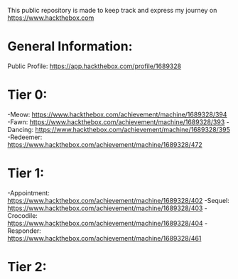 This public repository is made to keep track and express my journey on https://www.hackthebox.com

# General Information:
Public Profile: https://app.hackthebox.com/profile/1689328

# Tier 0:
-Meow: https://www.hackthebox.com/achievement/machine/1689328/394
-Fawn: https://www.hackthebox.com/achievement/machine/1689328/393
-Dancing: https://www.hackthebox.com/achievement/machine/1689328/395
-Redeemer: https://www.hackthebox.com/achievement/machine/1689328/472

# Tier 1:
-Appointment: https://www.hackthebox.com/achievement/machine/1689328/402
-Sequel: https://www.hackthebox.com/achievement/machine/1689328/403
-Crocodile: https://www.hackthebox.com/achievement/machine/1689328/404
-Responder: https://www.hackthebox.com/achievement/machine/1689328/461

# Tier 2:
